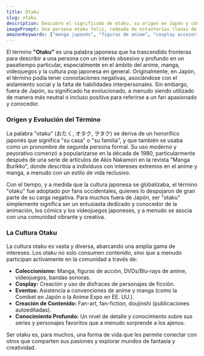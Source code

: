 ```yaml
---
title: Otaku
slug: otaku
description: Descubre el significado de otaku, su origen en Japón y cómo ha evolucionado para describir a los apasionados del anime, manga y la cultura pop japonesa.
imagePrompt: Una persona otaku feliz, rodeada de estanterías llenas de manga, figuras de anime y consolas de videojuegos, con un estilo vibrante y moderno, en un ambiente acogedor.
amazonKeywords: ["manga japonés", "figuras de anime", "cosplay accesorios", "videojuegos japoneses", "camisetas anime"]
---
```


El término **"Otaku"** es una palabra japonesa que ha trascendido fronteras para describir a una persona con un interés obsesivo y profundo en un pasatiempo particular, especialmente en el ámbito del anime, manga, videojuegos y la cultura pop japonesa en general. Originalmente, en Japón, el término podía tener connotaciones negativas, asociándose con el aislamiento social y la falta de habilidades interpersonales. Sin embargo, fuera de Japón, su significado ha evolucionado, a menudo siendo utilizado de manera más neutral o incluso positiva para referirse a un fan apasionado y conocedor.

### Origen y Evolución del Término

La palabra "otaku" (おたく, オタク, ヲタク) se deriva de un honorífico japonés que significa "su casa" o "su familia", y que también se usaba como un pronombre de segunda persona formal. Su uso moderno y peyorativo comenzó a popularizarse en la década de 1980, particularmente después de una serie de artículos de Akio Nakamori en la revista "Manga Burikko", donde describía a individuos con intereses extremos en el anime y manga, a menudo con un estilo de vida reclusivo.

Con el tiempo, y a medida que la cultura japonesa se globalizaba, el término "otaku" fue adoptado por fans occidentales, quienes lo despojaron de gran parte de su carga negativa. Para muchos fuera de Japón, ser "otaku" simplemente significa ser un entusiasta dedicado y conocedor de la animación, los cómics y los videojuegos japoneses, y a menudo se asocia con una comunidad vibrante y creativa.

### La Cultura Otaku

La cultura otaku es vasta y diversa, abarcando una amplia gama de intereses. Los otaku no solo consumen contenido, sino que a menudo participan activamente en la comunidad a través de:

*   **Coleccionismo:** Manga, figuras de acción, DVDs/Blu-rays de anime, videojuegos, bandas sonoras.
*   **Cosplay:** Creación y uso de disfraces de personajes de ficción.
*   **Eventos:** Asistencia a convenciones de anime y manga (como la Comiket en Japón o la Anime Expo en EE. UU.).
*   **Creación de Contenido:** Fan-art, fan-fiction, doujinshi (publicaciones autoeditadas).
*   **Conocimiento Profundo:** Un nivel de detalle y conocimiento sobre sus series y personajes favoritos que a menudo sorprende a los ajenos.

Ser otaku es, para muchos, una forma de vida que les permite conectar con otros que comparten sus pasiones y explorar mundos de fantasía y creatividad.
